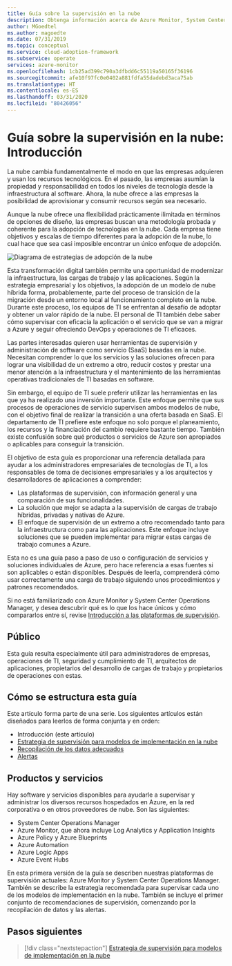 ```yaml
---
title: Guía sobre la supervisión en la nube
description: Obtenga información acerca de Azure Monitor, System Center Operations Manager y la estrategia recomendada para supervisar cada uno de los modelos de implementación de la nube.
author: MGoedtel
ms.author: magoedte
ms.date: 07/31/2019
ms.topic: conceptual
ms.service: cloud-adoption-framework
ms.subservice: operate
services: azure-monitor
ms.openlocfilehash: 1cb25ad399c790a3dfbdd6c55119a50165f36196
ms.sourcegitcommit: afe10f97fc0e0402a881fdfa55dadebd3aca75ab
ms.translationtype: HT
ms.contentlocale: es-ES
ms.lasthandoff: 03/31/2020
ms.locfileid: "80426056"
---
```

# <a name="cloud-monitoring-guide-introduction"></a>Guía sobre la supervisión en la nube: Introducción

La nube cambia fundamentalmente el modo en que las empresas adquieren y usan los recursos tecnológicos. En el pasado, las empresas asumían la propiedad y responsabilidad en todos los niveles de tecnología desde la infraestructura al software. Ahora, la nube ofrece a las empresas la posibilidad de aprovisionar y consumir recursos según sea necesario.

Aunque la nube ofrece una flexibilidad prácticamente ilimitada en términos de opciones de diseño, las empresas buscan una metodología probada y coherente para la adopción de tecnologías en la nube. Cada empresa tiene objetivos y escalas de tiempo diferentes para la adopción de la nube, lo cual hace que sea casi imposible encontrar un único enfoque de adopción.

![Diagrama de estrategias de adopción de la nube](./media/monitoring-management-guidance-cloud-and-on-premises/introduction-cloud-adoption.png)

Esta transformación digital también permite una oportunidad de modernizar la infraestructura, las cargas de trabajo y las aplicaciones. Según la estrategia empresarial y los objetivos, la adopción de un modelo de nube híbrida forma, probablemente, parte del proceso de transición de la migración desde un entorno local al funcionamiento completo en la nube. Durante este proceso, los equipos de TI se enfrentan al desafío de adoptar y obtener un valor rápido de la nube. El personal de TI también debe saber cómo supervisar con eficacia la aplicación o el servicio que se van a migrar a Azure y seguir ofreciendo DevOps y operaciones de TI eficaces.

Las partes interesadas quieren usar herramientas de supervisión y administración de software como servicio (SaaS) basadas en la nube. Necesitan comprender lo que los servicios y las soluciones ofrecen para lograr una visibilidad de un extremo a otro, reducir costos y prestar una menor atención a la infraestructura y el mantenimiento de las herramientas operativas tradicionales de TI basadas en software.

Sin embargo, el equipo de TI suele preferir utilizar las herramientas en las que ya ha realizado una inversión importante. Este enfoque permite que sus procesos de operaciones de servicio supervisen ambos modelos de nube, con el objetivo final de realizar la transición a una oferta basada en SaaS. El departamento de TI prefiere este enfoque no solo porque el planeamiento, los recursos y la financiación del cambio requiere bastante tiempo. También existe confusión sobre qué productos o servicios de Azure son apropiados o aplicables para conseguir la transición.

El objetivo de esta guía es proporcionar una referencia detallada para ayudar a los administradores empresariales de tecnologías de TI, a los responsables de toma de decisiones empresariales y a los arquitectos y desarrolladores de aplicaciones a comprender:

* Las plataformas de supervisión, con información general y una comparación de sus funcionalidades.
* La solución que mejor se adapta a la supervisión de cargas de trabajo híbridas, privadas y nativas de Azure.
* El enfoque de supervisión de un extremo a otro recomendado tanto para la infraestructura como para las aplicaciones. Este enfoque incluye soluciones que se pueden implementar para migrar estas cargas de trabajo comunes a Azure.

Esta no es una guía paso a paso de uso o configuración de servicios y soluciones individuales de Azure, pero hace referencia a esas fuentes si son aplicables o están disponibles. Después de leerla, comprenderá cómo usar correctamente una carga de trabajo siguiendo unos procedimientos y patrones recomendados.

Si no está familiarizado con Azure Monitor y System Center Operations Manager, y desea descubrir qué es lo que los hace únicos y cómo compararlos entre sí, revise [Introducción a las plataformas de supervisión](./platform-overview.md).

## <a name="audience"></a>Público

Esta guía resulta especialmente útil para administradores de empresas, operaciones de TI, seguridad y cumplimiento de TI, arquitectos de aplicaciones, propietarios del desarrollo de cargas de trabajo y propietarios de operaciones con estas.

## <a name="how-this-guide-is-structured"></a>Cómo se estructura esta guía

Este artículo forma parte de una serie. Los siguientes artículos están diseñados para leerlos de forma conjunta y en orden:

* Introducción (este artículo)
* [Estrategia de supervisión para modelos de implementación en la nube](./cloud-models-monitor-overview.md)
* [Recopilación de los datos adecuados](./data-collection.md)
* [Alertas](./alerting.md)

## <a name="products-and-services"></a>Productos y servicios

Hay software y servicios disponibles para ayudarle a supervisar y administrar los diversos recursos hospedados en Azure, en la red corporativa o en otros proveedores de nube. Son las siguientes:

* System Center Operations Manager
* Azure Monitor, que ahora incluye Log Analytics y Application Insights
* Azure Policy y Azure Blueprints
* Azure Automation
* Azure Logic Apps
* Azure Event Hubs

En esta primera versión de la guía se describen nuestras plataformas de supervisión actuales: Azure Monitor y System Center Operations Manager. También se describe la estrategia recomendada para supervisar cada uno de los modelos de implementación en la nube. También se incluye el primer conjunto de recomendaciones de supervisión, comenzando por la recopilación de datos y las alertas.

## <a name="next-steps"></a>Pasos siguientes

> [!div class="nextstepaction"]
> [Estrategia de supervisión para modelos de implementación en la nube](./cloud-models-monitor-overview.md)
